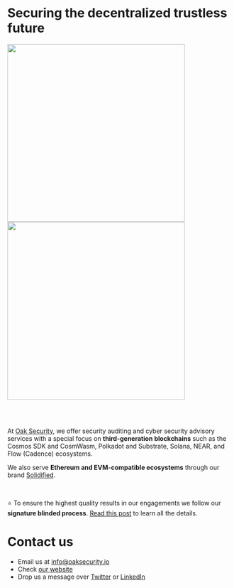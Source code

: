 # Securing the decentralized trustless future
<img align=left src="https://github.com/oak-security/resources/blob/main/oak-logo/oak-logo-color-for-white-background/oak-logo-color-01.png#gh-light-mode-only" width="400">
<img src="https://github.com/oak-security/resources/blob/main/oak-logo/oak-logo-white-for-other-backgrounds/oak-logo-white-01.jpg#gh-dark-mode-only" width="400">

</br></br>

At [Oak Security](https://www.oaksecurity.io/), we offer security auditing and cyber security advisory services with a special focus on **third-generation blockchains** such as the Cosmos SDK and CosmWasm, Polkadot and Substrate, Solana, NEAR, and Flow (Cadence) ecosystems. 

We also serve **Ethereum and EVM-compatible ecosystems** through our brand [Solidified](https://www.solidified.io/).

</br>

:star: To ensure the highest quality results in our engagements we follow our **signature blinded process**. [Read this post](https://medium.com/oak-security/there-is-no-perfect-methodology-our-unique-multi-layered-approach-to-security-audits-15e6a9fc7c0f) to learn all the details.

# Contact us

- Email us at [info@oaksecurity.io](mailto:info@oaksecurity.io)
- Check [our website](https://www.oaksecurity.io/)
- Drop us a message over [Twitter](https://twitter.com/SecurityOak) or [LinkedIn](https://www.linkedin.com/company/oaksecurity)
